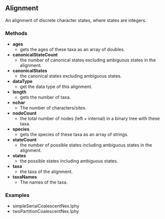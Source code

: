 Alignment
---------

An alignment of discrete character states, where states are integers.

### Methods

- **ages**
  - gets the ages of these taxa as an array of doubles.
- **canonicalStateCount**
  - the number of canonical states excluding ambiguous states in the alignment.
- **canonicalStates**
  - the canonical states excluding ambiguous states.
- **dataType**
  - get the data type of this alignment.
- **length**
  - gets the number of taxa.
- **nchar**
  - The number of characters/sites.
- **nodeCount**
  - the total number of nodes (left + internal) in a binary tree with these taxa.
- **species**
  - gets the species of these taxa as an array of strings.
- **stateCount**
  - the number of possible states including ambiguous states in the alignment.
- **states**
  - the possible states including ambiguous states.
- **taxa**
  - the taxa of the alignment.
- **taxaNames**
  - The names of the taxa.
### Examples

- simpleSerialCoalescentNex.lphy
- twoPartitionCoalescentNex.lphy

